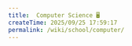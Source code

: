 ```yaml
---
title: ️ Computer Science 🖥
createTime: 2025/09/25 17:59:17
permalink: /wiki/school/computer/
---
```

